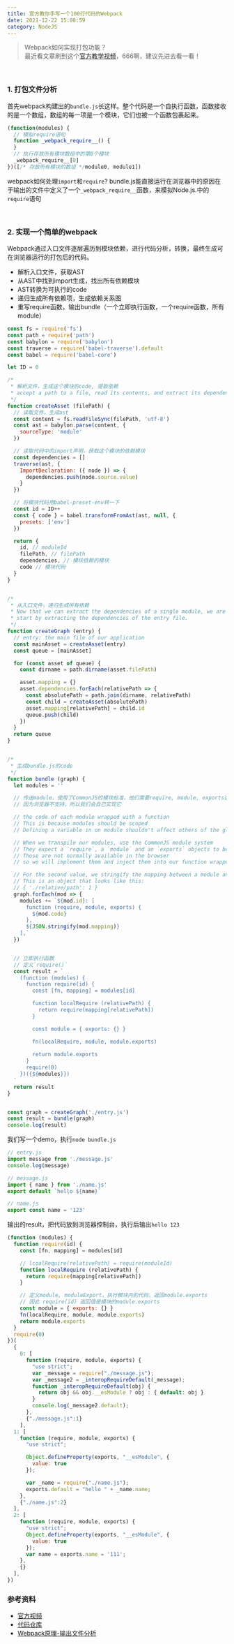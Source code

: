 ```yaml
---
title: 官方教你手写一个100行代码的Webpack
date: 2021-12-22 15:08:59
category: NodeJS
---
```

> Webpack如何实现打包功能？<br/>最近看文章刷到这个[官方教学视频](https://www.youtube.com/watch?v=Gc9-7PBqOC8&list=LLHK1mTHpwrUeYgF5gu-Kd4g)，666啊，建议先进去看一看！


<br/>

### 1. 打包文件分析
首先webpack构建出的`bundle.js`长这样。整个代码是一个自执行函数，函数接收的是一个数组，数组的每一项是一个模块，它们也被一个函数包裹起来。
```js
(function(modules) {
  // 模拟require语句
  function _webpack_require__() {
  }
  // 执行存放所有模块数组中的第0个模块
  _webpack_require__[0]
})([/* 存放所有模块的数组 */module0, module1])

```

webpack如何处理`import`和`require`?
bundle.js能直接运行在浏览器中的原因在于输出的文件中定义了一个`_webpack_require__`函数，来模拟Node.js.中的`require`语句

<br/>

### 2. 实现一个简单的webpack
Webpack通过入口文件逐层遍历到模块依赖，进行代码分析，转换，最终生成可在浏览器运行的打包后的代码。
- 解析入口文件，获取AST
- 从AST中找到import生成，找出所有依赖模块
- AST转换为可执行的code
- 递归生成所有依赖项，生成依赖关系图
- 重写require函数，输出bundle（一个立即执行函数，一个require函数，所有module）
```js
const fs = require('fs')
const path = require('path')
const babylon = require('babylon')
const traverse = require('babel-traverse').default
const babel = require('babel-core')

let ID = 0

/* 
 * 解析文件，生成这个模块的code, 提取依赖
 * accept a path to a file, read its contents, and extract its dependencies
 */
function createAsset (filePath) {
  // 读取文件，生成ast
  const content = fs.readFileSync(filePath, 'utf-8')
  const ast = babylon.parse(content, {
    sourceType: 'module'
  })

  // 读取代码中的import声明，获取这个模块的依赖模块
  const dependencies = []
  traverse(ast, {
    ImportDeclaration: ({ node }) => {
      dependencies.push(node.source.value)
    }
  })

  // 将模块代码用babel-preset-env转一下
  const id = ID++
  const { code } = babel.transformFromAst(ast, null, {
    presets: ['env']
  })

  return {
    id, // moduleId
    filePath, // filePath
    dependencies, // 模块依赖的模块
    code // 模块代码
  }
}


/*
 * 从入口文件，递归生成所有依赖
 * Now that we can extract the dependencies of a single module, we are going to
 * start by extracting the dependencies of the entry file.
 */
function createGraph (entry) {
  // entry: the main file of our application
  const mainAsset = createAsset(entry)
  const queue = [mainAsset]

  for (const asset of queue) {
    const dirname = path.dirname(asset.filePath)

    asset.mapping = {}
    asset.dependencies.forEach(relativePath => {
      const absolutePath = path.join(dirname, relativePath)
      const child = createAsset(absolutePath)
      asset.mapping[relativePath] = child.id
      queue.push(child)
    })
  }
  return queue
}


/*
 * 生成bundle.js的code
 */
function bundle (graph) {
  let modules = ''

  // 传送module，使用了CommonJS的模块标准，他们需要require, module, exports这3个可用的方法
  // 因为浏览器不支持，所以我们会自己实现它

  // the code of each module wrapped with a function
  // This is because modules should be scoped
  // Defining a variable in on module shouldn't affect others of the global scope

  // When we transpile our modules, use the CommonJS module system
  // They expect a `require`, a `module` and an `exports` objects to be available
  // Those are not normally available in the browser 
  // so we will implement them and inject them into our function wrappers

  // For the second value, we stringify the mapping between a module and its dependencies. 
  // This is an object that looks like this:
  // { './relative/path': 1 }
  graph.forEach(mod => {
    modules += `${mod.id}: [
      function (require, module, exports) {
        ${mod.code}
      },
      ${JSON.stringify(mod.mapping)}
    ],`
  })


  // 立即执行函数
  // 定义`require()`
  const result = `
    (function (modules) {
      function require(id) {
        const [fn, mapping] = modules[id]

        function localRequire (relativePath) {
          return require(mapping[relativePath])
        }

        const module = { exports: {} }

        fn(localRequire, module, module.exports)
        
        return module.exports
      }
      require(0)
    })({${modules}})
  `
  return result
}


const graph = createGraph('./entry.js')
const result = bundle(graph)
console.log(result)
```

我们写一个demo，执行`node bundle.js`
```js
// entry.js
import message from './message.js'
console.log(message)

// message.js
import { name } from './name.js'
export default `hello ${name}`

// name.js
export const name = '123'
```

输出的result，把代码放到浏览器控制台，执行后输出`hello 123`
```js
(function (modules) {
  function require(id) {
    const [fn, mapping] = modules[id]

    // lcoalRequire(relativePath) = require(moduleId)
    function localRequire (relativePath) {
      return require(mapping[relativePath])
    }

    // 定义module, moduleExport，执行模块内的代码，返回module.exports
    // 因此 require(id) 返回值是模块的module.exports
    const module = { exports: {} }
    fn(localRequire, module, module.exports)
    return module.exports
  }
  require(0)
})(
  {
    0: [
      function (require, module, exports) {
        "use strict";
        var _message = require("./message.js");
        var _message2 = _interopRequireDefault(_message);
        function _interopRequireDefault(obj) { 
          return obj && obj.__esModule ? obj : { default: obj }
        }
        console.log(_message2.default);
      },
      {"./message.js":1}
    ],
  1: [
    function (require, module, exports) {
      "use strict";

      Object.defineProperty(exports, "__esModule", {
        value: true
      });

      var _name = require("./name.js");
      exports.default = "hello " + _name.name;
    },
    {"./name.js":2}
  ],
  2: [
    function (require, module, exports) {
      "use strict";
      Object.defineProperty(exports, "__esModule", {
        value: true
      });
      var name = exports.name = '111';
    },
    {}
  ],
})
```

### 参考资料
- [官方视频](https://www.youtube.com/watch?v=Gc9-7PBqOC8&list=LLHK1mTHpwrUeYgF5gu-Kd4g)
- [代码仓库](https://github.com/ronami/minipack/blob/master/src/minipack.js)
- [Webpack原理-输出文件分析](https://imweb.io/topic/5a4cce35a192c3b460fce39b)